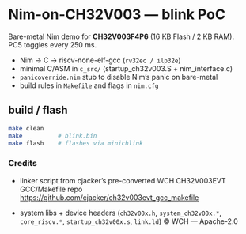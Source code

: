 # Nim-on-CH32V003 — blink PoC

Bare-metal Nim demo for **CH32V003F4P6** (16 KB Flash / 2 KB RAM).  
PC5 toggles every 250 ms.

* Nim -> C -> riscv-none-elf-gcc (`rv32ec / ilp32e`)
* minimal C/ASM in `c_src/` (startup_ch32v003.S + nim_interface.c)  
* `panicoverride.nim` stub to disable Nim’s panic on bare-metal  
* build rules in `Makefile` and flags in `nim.cfg`

## build / flash

```bash
make clean
make          # blink.bin
make flash    # flashes via minichlink
```

### Credits

* linker script from cjacker’s pre-converted WCH CH32V003EVT GCC/Makefile repo  
  <https://github.com/cjacker/ch32v003evt_gcc_makefile>  

* system libs + device headers (`ch32v00x.h`, `system_ch32v00x.*`, `core_riscv.*`, `startup_ch32v00x.s`, `link.ld`) © WCH — Apache-2.0
